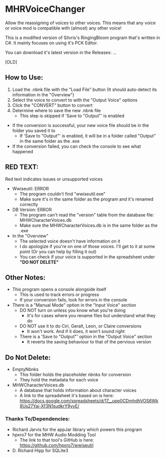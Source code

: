 # MHRVoiceChanger
Allow the reassigning of voices to other voices. This means that any voice or voice mod is compatible with (almost) any other voice!

This is a modified version of Silvris's RingingBloom program that's written in C#.
It mainly focuses on using it's PCK Editor.

You can download it's latest version in the Releases: ...

[OLD]

## How to Use:
1. Load the .nbnk file with the "Load File" button (It should auto-detect its information in the "Overview")
2. Select the voice to convert to with the "Output Voice" options
3. Click the "CONVERT" button to convert
4. Determine where to save the new .nbnk file
	- This step is skipped if 'Save to "Output"' is enabled

- If the conversion is successful, your new voice file should be in the folder you saved it to
	- If 'Save to "Output"' is enabled, it will be in a folder called "Output" in the same folder as the .exe
- If the conversion failed, you can check the console to see what happened

## RED TEXT:
Red text indicates issues or unsupported voices

- Wwiseutil: ERROR
  - The program couldn't find "wwiseutil.exe"
  - Make sure it's in the same folder as the program and it's renamed correctly
- DB Version: ERROR
  - The program can't read the "version" table from the database file: MHWCharacterVoices.db
  - Make sure the MHWCharacterVoices.db is in the same folder as the .exe
- In the "Overview"
  - The selected voice doesn't have information on it
  - I do apologize if you're on one of those voices. I'll get to it at some point (Or you can help by filling it out)
  - You can check if your voice is supported in the spreadsheet under **"DO NOT DELETE"**
  
## Other Notes:
- This program opens a console alongside itself
	- This is used to track errors or progress
	- If your conversion fails, look for errors in the console
- There is a "Manual Mode" option in the "Input Voice" section
	- DO NOT turn on unless you know what you're doing
		- It's for cases where you rename files but understand what they do
	- DO NOT use it to do Ciri, Geralt, Leon, or Claire conversions
		- It won't work. And if it does, it won't sound right
  - There is a 'Save to "Output"' option in the "Output Voice" section
	  - It reverts the saving behaviour to that of the pervious version
    
## Do Not Delete:
- EmptyNbnks
	- This folder holds the placeholder nbnks for conversion
	- They hold the metadata for each voice
- MHWCharacterVoices.db
	- A database that holds information about character voices
	- A link to the spreadsheet it's based on is here: https://docs.google.com/spreadsheets/d/17__upp0CDmhdhVOS6Wk8Us27Yai-Xf3N1sudkrY9yvE/
  
### Thanks To/Dependencies:
- Richard Jarvis for the appJar library which powers this program
- hpxro7 for the MHW Audio Modding Tool
	- The link to that tool's GitHub is here: https://github.com/hpxro7/wwiseutil 
- D. Richard Hipp for SQLite3
